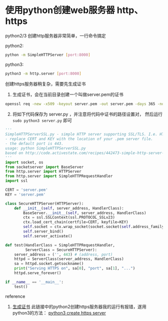 # 使用python创建web服务器 http、https

python2/3 创建http服务器非常简单，一行命令搞定

python2:

```bash
python -m SimpleHTTPServer [port:8000]
```

python3:

```bash
python3 -m http.server [port:8000]
```

创建https服务器稍复杂，需要先生成证书

1. 生成证书，会在当前目录创建一个叫做server.pem的证书

```bash
openssl req -new -x509 -keyout server.pem -out server.pem -days 365 -nodes
```

2. 将如下代码保存为 server.py ，并注意将代码中证书的路径设置对， 然后运行 `sudo python3 server.py` 即可

```python
'''
SimpleHTTPServerSSL.py - simple HTTP server supporting SSL/TLS. I.e. HTTPS. For python 3.3
- replace CERT and KEY with the location of your .pem server file.
- the default port is 443.
usage: python SimpleHTTPServerSSL.py
based on http://code.activestate.com/recipes/442473-simple-http-server-supporting-ssl-secure-communica/
'''
import socket, os
from socketserver import BaseServer
from http.server import HTTPServer
from http.server import SimpleHTTPRequestHandler
import ssl

CERT = 'server.pem'
KEY = 'server.pem'

class SecureHTTPServer(HTTPServer):
    def __init__(self, server_address, HandlerClass):
        BaseServer.__init__(self, server_address, HandlerClass)
        ctx = ssl.SSLContext(ssl.PROTOCOL_SSLv23)
        ctx.load_cert_chain(certfile=CERT, keyfile=KEY)
        self.socket = ctx.wrap_socket(socket.socket(self.address_family, self.socket_type), server_side=True)
        self.server_bind()
        self.server_activate()

def test(HandlerClass = SimpleHTTPRequestHandler,
         ServerClass = SecureHTTPServer):
    server_address = ('', 443) # (address, port)
    httpd = ServerClass(server_address, HandlerClass)
    sa = httpd.socket.getsockname()
    print("Serving HTTPS on", sa[0], "port", sa[1], "...")
    httpd.serve_forever()

if __name__ == '__main__':
    test()
```

reference

1. [生成证书](http://code.activestate.com/recipes/442473-simple-http-server-supporting-ssl-secure-communica/)  此链接中的python2创建https服务器我的运行有报错，遂用python3的方法： [python3 create https server](https://gist.github.com/ubershmekel/6194556)